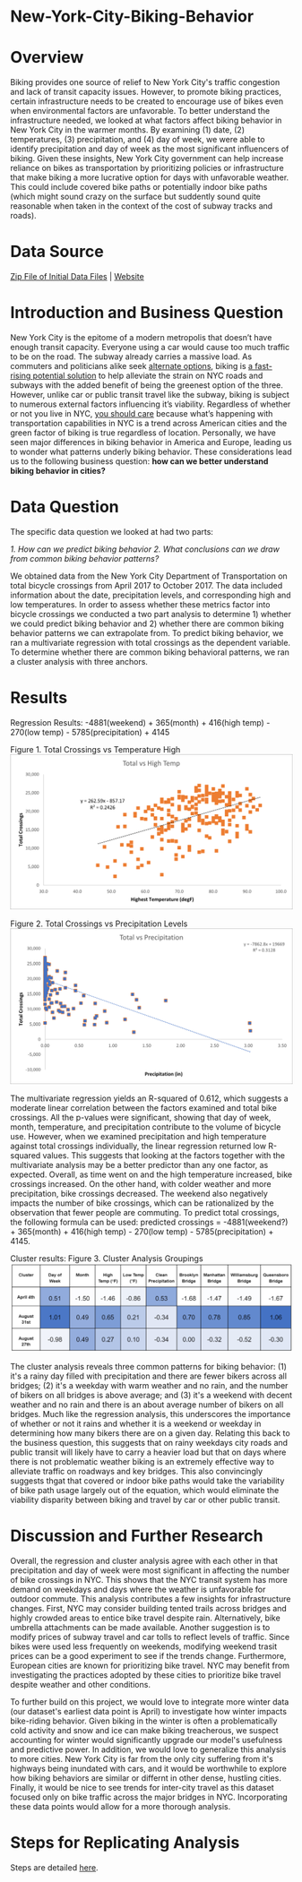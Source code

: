 # New-York-City-Biking-Behavior
# Overview
Biking provides one source of relief to New York City's traffic congestion and lack of transit capacity issues. However, to promote biking practices, certain infrastructure needs to be created to encourage use of bikes even when environmental factors are unfavorable. To better understand the infrastructure needed, we looked at what factors affect biking behavior in New York City in the warmer months. By examining (1) date, (2) temperatures, (3) precipitation, and (4) day of week, we were able to identify precipitation and day of week as the most significant influencers of biking. Given these insights, New York City government can help increase reliance on bikes as transportation by prioritizing policies or infrastructure that make biking a more lucrative option for days with unfavorable weather. This could include covered bike paths or potentially indoor bike paths (which might sound crazy on the surface but suddently sound quite reasonable when taken in the context of the cost of subway tracks and roads).
 
# Data Source
[Zip File of Initial Data Files](https://github.com/tberkery/New-York-City-Biking-Behavior/blob/main/NYCDOT_Bicycle_Counts_2017-_East_River_Bridges.zip.zip) | [Website](https://data.cityofnewyork.us/Transportation/Bicycle-Counts-for-East-River-Bridges/gua4-p9wg)

# Introduction and Business Question
New York City is the epitome of a modern metropolis that doesn’t have enough transit capacity. Everyone using a car would cause too much traffic to be on the road. The subway already carries a massive load. As commuters and politicians alike seek [alternate options](https://www.nytimes.com/2021/03/02/travel/ebikes-bike-sharing-us.html), biking is [a fast-rising potential solution](https://www.bicycling.com/news/a30518994/deloitte-2020-study-bicycle-transportation/#:~:text=The%20study%20predicts%20that%20the,better%20tools%20for%20urban%20planning) to help alleviate the strain on NYC roads and subways with the added benefit of being the greenest option of the three. However, unlike car or public transit travel like the subway, biking is subject to numerous external factors influencing it’s viability. Regardless of whether or not you live in NYC, [you should care](https://www.smartcitiesdive.com/ex/sustainablecitiescollective/real-reason-why-bicycles-are-key-better-cities/25116/) because what’s happening with transportation capabilities in NYC is a trend across American cities and the green factor of biking is true regardless of location. Personally, we have seen major differences in biking behavior in America and Europe, leading us to wonder what patterns underly biking behavior. These considerations lead us to the following business question: **how can we better understand biking behavior in cities?**

# Data Question
The specific data question we looked at had two parts:

  *1. How can we predict biking behavior*
  *2. What conclusions can we draw from common biking behavior patterns?*
  
We obtained data from the New York City Department of Transportation on total bicycle crossings from April 2017 to October 2017. The data included information about the date, precipitation levels, and corresponding high and low temperatures. In order to assess whether these metrics factor into bicycle crossings we conducted a two part analysis to determine 1) whether we could predict biking behavior and 2) whether there are common biking behavior patterns we can extrapolate from. To predict biking behavior, we ran a multivariate regression with total crossings as the dependent variable. To determine whether there are common biking behavioral patterns, we ran a cluster analysis with three anchors. 

# Results

Regression Results: -4881(weekend) + 365(month) + 416(high temp) - 270(low temp) - 5785(precipitation) + 4145

Figure 1. Total Crossings vs Temperature High 
![alt text](https://github.com/tberkery/New-York-City-Biking-Behavior/blob/main/Total%20Crossings%20vs.%20High%20Temp.png)

Figure 2. Total Crossings vs Precipitation Levels
![alt text](https://github.com/tberkery/New-York-City-Biking-Behavior/blob/main/Total%20Crossings%20vs.%20Precipitation.png)

The multivariate regression yields an R-squared of 0.612, which suggests a moderate linear correlation between the factors examined and total bike crossings. All the p-values were significant, showing that day of week, month, temperature, and precipitation contribute to the volume of bicycle use. However, when we examined precipitation and high temperature against total crossings individually, the linear regression returned low R-squared values. This suggests that looking at the factors together with the multivariate analysis may be a better predictor than any one factor, as expected. Overall, as time went on and the high temperature increased, bike crossings increased. On the other hand, with colder weather and more precipitation, bike crossings decreased. The weekend also negatively impacts the number of bike crossings, which can be rationalized by the observation that fewer people are commuting. To predict total crossings, the following formula can be used: predicted crossings = -4881(weekend?) + 365(month) + 416(high temp) - 270(low temp) - 5785(precipitation) + 4145.


Cluster results:
Figure 3. Cluster Analysis Groupings
![alt text](https://github.com/tberkery/New-York-City-Biking-Behavior/blob/main/Biking%20Behavior%20Clusters.PNG)

The cluster analysis reveals three common patterns for biking behavior: (1) it's a rainy day filled with precipitation and there are fewer bikers across all bridges; (2) it's a weekday with warm weather and no rain, and the number of bikers on all bridges is above average; and (3) it's a weekend with decent weather and no rain and there is an about average number of bikers on all bridges. Much like the regression analysis, this underscores the importance of whether or not it rains and whether it is a weekend or weekday in determining how many bikers there are on a given day. Relating this back to the business question, this suggests that on rainy weekdays city roads and public transit will likely have to carry a heavier load but that on days where there is not problematic weather biking is an extremely effective way to alleviate traffic on roadways and key bridges. This also convincingly suggests thgat  that covered or indoor bike paths would take the variability of bike path usage largely out of the equation, which would eliminate the viability disparity between biking and travel by car or other public transit.

# Discussion and Further Research
Overall, the regression and cluster analysis agree with each other in that precipitation and day of week were most significant in affecting the number of bike crossings in NYC. This shows that the NYC transit system has more demand on weekdays and days where the weather is unfavorable for outdoor commute. This analysis contributes a few insights for infrastructure changes. First, NYC may consider building tented trails across bridges and highly crowded areas to entice bike travel despite rain. Alternatively, bike umbrella attachments can be made available. Another suggestion is to modify prices of subway travel and car tolls to reflect levels of traffic. Since bikes were used less frequently on weekends, modifying weekend trasit prices can be a good experiment to see if the trends change. Furthermore, European cities are known for prioritizing bike travel. NYC may benefit from investigating the practices adopted by these cities to prioritize bike travel despite weather and other conditions.  

To further build on this project, we would love to integrate more winter data (our dataset's earliest data point is April) to investigate how winter impacts bike-riding behavior. Given biking in the winter is often a problematically cold activity and snow and ice can make biking treacherous, we suspect accounting for winter would significantly upgrade our model's usefulness and predictive power. In addition, we would love to generalize this analysis to more cities. New York City is far from the only city suffering from it's highways being inundated with cars, and it would be worthwhile to explore how biking behaviors are similar or differnt in other dense, hustling cities. Finally, it would be nice to see trends for inter-city travel as this dataset focused only on bike traffic across the major bridges in NYC. Incorporating these data points would allow for a more thorough analysis. 

# Steps for Replicating Analysis
Steps are detailed [here](https://github.com/tberkery/New-York-City-Biking-Behavior/blob/main/Steps%20for%20Replicating%20Analysis.md).

